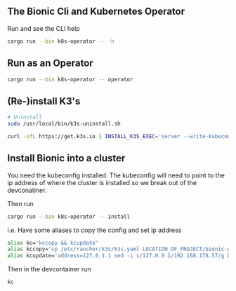 ## The Bionic Cli and Kubernetes Operator

Run and see the CLI help

```sh
cargo run --bin k8s-operator -- -h
```

## Run as an Operator

```sh
cargo run --bin k8s-operator -- operator
```

## (Re-)install K3's

```sh
# Uninstall
sudo /usr/local/bin/k3s-uninstall.sh
```

```sh
curl -sfL https://get.k3s.io | INSTALL_K3S_EXEC='server --write-kubeconfig-mode="644"' sh -
```

## Install Bionic into a cluster

You need the kubeconfig installed. The kubeconfig will need to point to the ip address of where the cluster is installed so we break out of the devconatiner.

Then run

```sh
cargo run --bin k8s-operator -- install
```

i.e. Have some aliases to copy the config and set ip address

```sh
alias kc='kccopy && kcupdate'
alias kccopy='cp /etc/rancher/k3s/k3s.yaml LOCATION_OF_PROJECT/bionic-gpt/k3s.yaml'
alias kcupdate='address=127.0.1.1 sed -i s/127.0.0.1/192.168.178.57/g LOCATION_OF_PROJECT/bionic-gpt/k3s.yaml'
```

Then in the devcontainer run

```sh
kc
```